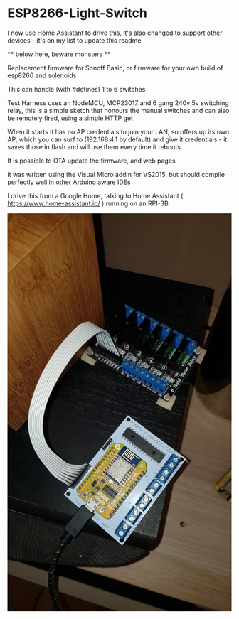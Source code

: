 # ESP8266-Light-Switch

I now use Home Assistant to drive this, it's also changed to support other devices - it's on my list to update this readme

** below here, beware monsters **




Replacement firmware for Sonoff Basic, or firmware for your own build of esp8266 and solenoids 

This can handle (with #defines) 1 to 6 switches

Test Harness uses an NodeMCU, MCP23017 and 6 gang 240v 5v switching relay, this is a simple sketch that honours the manual switches 
and can also be remotely fired, using a simple HTTP get

When it starts it has no AP credentials to join your LAN, so offers up its own AP, which you can surf to
(192.168.4.1 by default) and give it credentials - it saves those in flash and will use them every time it reboots

It is possible to OTA update the firmware, and web pages

it was written using the Visual Micro addin for VS2015, but should compile perfectly well in other Arduino aware IDEs

I drive this from a Google Home, talking to Home Assistant ( https://www.home-assistant.io/ ) running on an RPI-3B


![Board - 6switch](https://github.com/barneyman/ESP8266-Light-Switch/blob/master/6switch.jpg)

